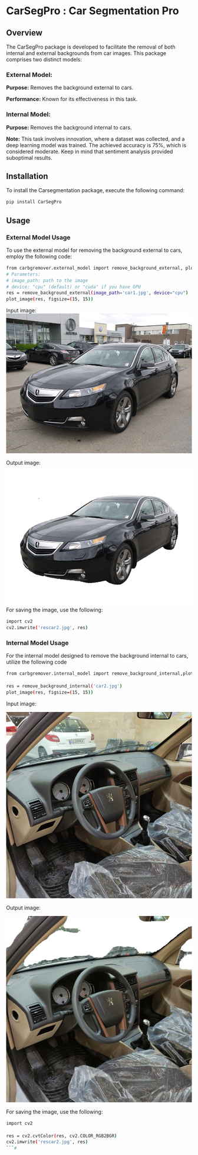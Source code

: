 # CarSegPro : Car Segmentation Pro

## Overview
The CarSegPro package is developed to facilitate the removal of both internal and external backgrounds from car images. This package comprises two distinct models:

### External Model:

**Purpose:** Removes the background external to cars.

**Performance:** Known for its effectiveness in this task.

### Internal Model:

**Purpose:** Removes the background internal to cars.

**Note:** This task involves innovation, where a dataset was collected, and a deep learning model was trained. The achieved accuracy is 75%, which is considered moderate. Keep in mind that sentiment analysis provided suboptimal results.

## Installation
To install the Carsegmentation package, execute the following command:

```bash
pip install CarSegPro
```

## Usage
### External Model Usage
To use the external model for removing the background external to cars, employ the following code:
```bash
from carbgremover.external_model import remove_background_external, plot_image
# Parameters:
# image_path: path to the image
# device: "cpu" (default) or "cuda" if you have GPU
res = remove_background_external(image_path='car1.jpg', device="cpu")
plot_image(res, figsize=(15, 15))

```
Input image:
![Car Image](https://raw.githubusercontent.com/NechbaMohammed/CarSegPro/main/carbgremover/images/car1.jpg)


Output image:
![Car Image](https://raw.githubusercontent.com/NechbaMohammed/CarSegPro/main/carbgremover/images/rescar1.jpg)
For saving the image, use the following:
```bash
import cv2
cv2.imwrite('rescar2.jpg', res)
```

### Internal Model Usage
For the internal model designed to remove the background internal to cars, utilize the following code
```bash
from carbgremover.internal_model import remove_background_internal,plot_image

res = remove_background_internal('car2.jpg')
plot_image(res, figsize=(15, 15))
```

Input image:

![Car Image](https://raw.githubusercontent.com/NechbaMohammed/CarSegPro/main/carbgremover/images/car2.jpg)

Output image:

![Car Image](https://raw.githubusercontent.com/NechbaMohammed/CarSegPro/main/carbgremover/images/rescar2.jpg)

For saving the image, use the following:
```bash
import cv2

res = cv2.cvtColor(res, cv2.COLOR_RGB2BGR)
cv2.imwrite('rescar2.jpg', res)
```# 
